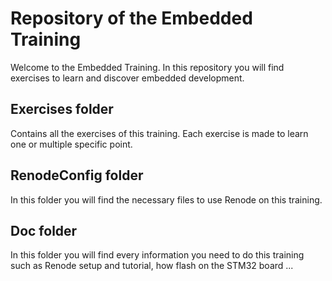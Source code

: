 # Repository of the Embedded Training

Welcome to the Embedded Training.
In this repository you will find exercises to learn and discover embedded development.

## Exercises folder

Contains all the exercises of this training.
Each exercise is made to learn one or multiple specific point.

## RenodeConfig folder

In this folder you will find the necessary files to use Renode on this training.

## Doc folder

In this folder you will find every information you need to do this training such as
Renode setup and tutorial, how flash on the STM32 board ...
